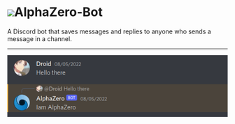 # <img src="https://upload.wikimedia.org/wikipedia/commons/thumb/c/c3/Python-logo-notext.svg/1200px-Python-logo-notext.svg.png" width="50px">AlphaZero-Bot
A Discord bot that saves messages and replies to anyone who sends a message in a channel.
<hr/>
<img src="alphazero.png">
